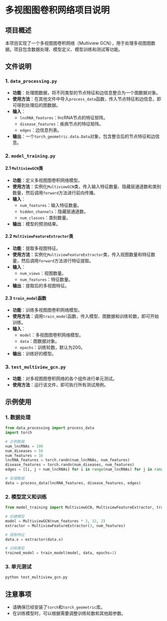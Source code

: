 # 多视图图卷积网络项目说明

## 项目概述
本项目实现了一个多视图图卷积网络（Multiview GCN），用于处理多视图图数据。项目包含数据处理、模型定义、模型训练和测试等功能。

## 文件说明
### 1. `data_processing.py`
- **功能**：处理图数据，将不同类型的节点特征和边信息整合为一个图数据对象。
- **使用方法**：在其他文件中导入`process_data`函数，传入节点特征和边信息，即可得到处理后的图数据。
- **输入**：
  - `lncRNA_features`：lncRNA节点的特征矩阵。
  - `disease_features`：疾病节点的特征矩阵。
  - `edges`：边信息列表。
- **输出**：一个`torch_geometric.data.Data`对象，包含整合后的节点特征和边信息。

### 2. `model_training.py`
#### 2.1 `MultiviewGCN`类
- **功能**：定义多视图图卷积网络模型。
- **使用方法**：实例化`MultiviewGCN`类，传入输入特征数量、隐藏层通道数和类别数量，然后调用`forward`方法进行前向传播。
- **输入**：
  - `num_features`：输入特征数量。
  - `hidden_channels`：隐藏层通道数。
  - `num_classes`：类别数量。
- **输出**：模型的预测结果。

#### 2.2 `MultiviewFeatureExtractor`类
- **功能**：提取多视图特征。
- **使用方法**：实例化`MultiviewFeatureExtractor`类，传入视图数量和特征数量，然后调用`forward`方法进行特征提取。
- **输入**：
  - `num_views`：视图数量。
  - `num_features`：特征数量。
- **输出**：提取后的多视图特征。

#### 2.3 `train_model`函数
- **功能**：训练多视图图卷积网络模型。
- **使用方法**：调用`train_model`函数，传入模型、图数据和训练轮数，即可开始训练。
- **输入**：
  - `model`：多视图图卷积网络模型。
  - `data`：图数据对象。
  - `epochs`：训练轮数，默认为200。
- **输出**：训练好的模型。

### 3. `test_multiview_gcn.py`
- **功能**：对多视图图卷积网络的各个组件进行单元测试。
- **使用方法**：运行该文件，即可执行所有测试用例。

## 示例使用
### 1. 数据处理
```python
from data_processing import process_data
import torch

# 示例数据
num_lncRNAs = 100
num_diseases = 50
num_features = 16
lncRNA_features = torch.randn(num_lncRNAs, num_features)
disease_features = torch.randn(num_diseases, num_features)
edges = [[i, j + num_lncRNAs] for i in range(num_lncRNAs) for j in range(num_diseases)]

# 处理数据
data = process_data(lncRNA_features, disease_features, edges)
```

### 2. 模型定义和训练
```python
from model_training import MultiviewGCN, MultiviewFeatureExtractor, train_model

# 创建模型
model = MultiviewGCN(num_features * 3, 32, 2)
extractor = MultiviewFeatureExtractor(3, num_features)

# 提取特征
data.x = extractor(data.x)

# 训练模型
trained_model = train_model(model, data, epochs=1)
```

### 3. 单元测试
```python
python test_multiview_gcn.py
```

## 注意事项
- 请确保已经安装了`torch`和`torch_geometric`库。
- 在训练模型时，可以根据需要调整训练轮数和其他超参数。